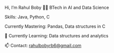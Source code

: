 Hi, I’m Rahul Boby
👨‍💻 BTech in AI and Data Science

Skills: Java, Python, C

Currently Mastering: Pandas, Data structures in C

🚀 Currently Learning: Data structures and analytics

📫 Contact: rahulbobyrb6@gmail.com

